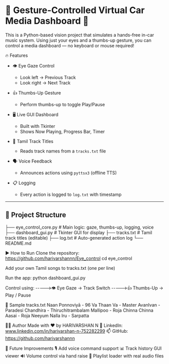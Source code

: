# 🎵 Gesture-Controlled Virtual Car Media Dashboard 🚗

This is a Python-based vision project that simulates a hands-free in-car music system. Using just your eyes and a thumbs-up gesture, you can control a media dashboard — no keyboard or mouse required!

 🔥 Features

- 👁️ Eye Gaze Control
  - Look left → Previous Track
  - Look right → Next Track

- 👍 Thumbs-Up Gesture
  - Perform thumbs-up to toggle Play/Pause

- 🖥️ Live GUI Dashboard
  - Built with Tkinter
  - Shows Now Playing, Progress Bar, Timer

- 🎵 Tamil Track Titles
  - Reads track names from a `tracks.txt` file

- 🗣️ Voice Feedback
  - Announces actions using `pyttsx3` (offline TTS)

- 📋 Logging
  - Every action is logged to `log.txt` with timestamp

---
## 📂 Project Structure
├── eye_control_core.py # Main logic: gaze, thumbs-up, logging, voice
├── dashboard_gui.py # Tkinter GUI for display
├── tracks.txt # Tamil track titles (editable)
├── log.txt # Auto-generated action log
└── README.md

▶️ How to Run
Clone the repository:
https://github.com/harivarshannn/Eye_control
cd eye_control

Add your own Tamil songs to tracks.txt (one per line)

Run the app:
python dashboard_gui.py

Control using:
----->👁️ Eye Gaze → Track Switch
----->👍 Thumbs-Up → Play / Pause

📃 Sample tracks.txt
       Naan Ponnoviyā - 96
       Va Thaan Va - Master
       AvanIvan - Paradesi
       Chandhira - Thiruchitrambalam
       Mallipoo - Roja
       Chinna Chinna Aasai - Roja
      Neeyum Nalla Iru - Sarpatta

  
👨‍💻 Author
Made with ❤️ by HARIVARSHAN N
💼 LinkedIn: www.linkedin.com/in/harivarshan-n-752282299
📫 GitHub: https://github.com/harivarshannn




🏁 Future Improvements
🎙️ Add voice command support
📊 Track history GUI viewer
🔊 Volume control via hand raise
📂 Playlist loader with real audio files
